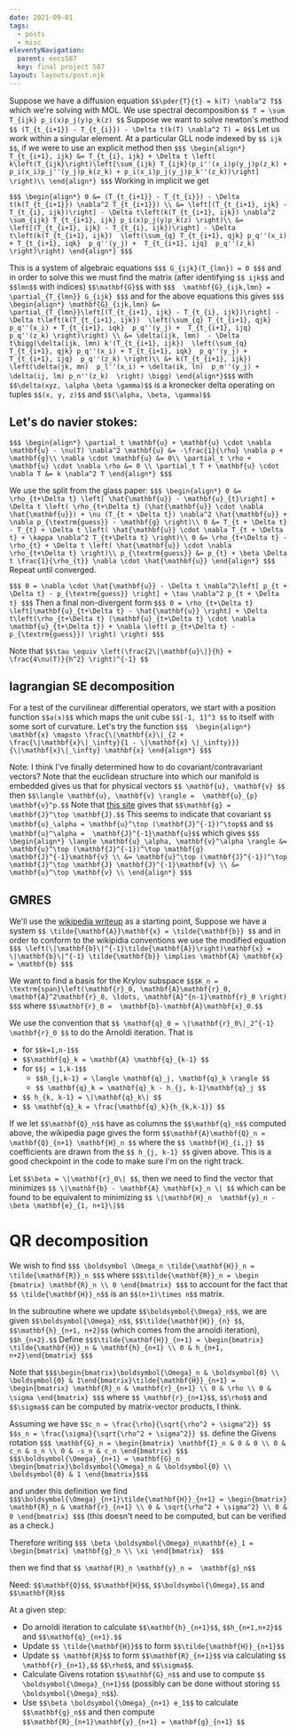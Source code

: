 ```yaml
---
date: 2021-09-01
tags:
  - posts
  - misc
eleventyNavigation:
  parent: eecs587
  key: final project 587
layout: layouts/post.njk
---
```



Suppose we have a diffusion equation
`$$\pder{T}{t} = k(T) \nabla^2 T$$`
which we're solving with MOL. We use spectral decomposition
`$$ T = \sum T_{ijk} p_i(x)p_j(y)p_k(z) $$`
Suppose we want to solve newton's method 
`$$ (T_{t_{i+1}} - T_{t_{i}}) - \Delta t(k(T) \nabla^2 T) = 0$$`
Let us work within a singular element. 
At a particular GLL node indexed by `$$ ijk $$`, if we 
were to use an explicit method then
`$$$
\begin{align*}
 T_{t_{i+1}, ijk} &= T_{t_{i}, ijk} + \Delta t \left( k\left(T_{ijk}\right)\left[\sum_{ijk} T_{ijk}(p_i''(x_i)p(y_j)p(z_k) + p_i(x_i)p_j''(y_j)p_k(z_k) + p_i(x_i)p_j(y_j)p_k''(z_k))\right] \right)\\
\end{align*}
$$$`
Working in implicit we get

`$$$
\begin{align*}
   0 &= (T_{t_{i+1}} - T_{t_{i}}) - \Delta t(k(T_{t_{i+1}}) \nabla^2 T_{t_{i+1}}) \\
   &= \left[(T_{t_{i+1}, ijk} - T_{t_{i}, ijk})\right] - \Delta t\left(k(T_{t_{i+1}, ijk}) \nabla^2 \sum_{ijk} T_{t_{i+1}, ijk} p_i(x)p_j(y)p_k(z) \right)\\
   &= \left[(T_{t_{i+1}, ijk} - T_{t_{i}, ijk})\right] - \Delta t\left(k(T_{t_{i+1}, ijk})  \left(\sum_{q} T_{t_{i+1}, qjk} p_q''(x_i) + T_{t_{i+1}, iqk}  p_q''(y_j) +  T_{t_{i+1}, ijq}  p_q''(z_k) \right)\right)
\end{align*}
$$$`

This is a system of algebraic equations 
`$$$
 G_{ijk}(T_{lmn}) = 0
$$$`
and in order to solve this we must find the matrix (after identifying `$$ ijk$$` and `$$lmn$$` with indices)
`$$\mathbf{G}$$` with
`$$$ 
\mathbf{G}_{ijk,lmn} = \partial_{T_{lmn}} G_{ijk}
$$$`
and for the above equations this gives
`$$$ 
\begin{align*}
  \mathbf{G}_{ijk,lmn} &= \partial_{T_{lmn}}\left[(T_{t_{i+1}, ijk} - T_{t_{i}, ijk})\right] - \Delta t\left(k(T_{t_{i+1}, ijk})  \left(\sum_{q} T_{t_{i+1}, qjk} p_q''(x_i) + T_{t_{i+1}, iqk}  p_q''(y_j) +  T_{t_{i+1}, ijq}  p_q''(z_k) \right)\right) \\
  &= \delta(ijk, lmn)  - \Delta t\bigg(\delta(ijk, lmn) k'(T_{t_{i+1}, ijk})  \left(\sum_{q} T_{t_{i+1}, qjk} p_q''(x_i) + T_{t_{i+1}, iqk}  p_q''(y_j) +  T_{t_{i+1}, ijq}  p_q''(z_k) \right)\\
  &+ k(T_{t_{i+1}, ijk}) \left(\delta(jk, mn)  p_l''(x_i) + \delta(ik, ln)  p_m''(y_j) + \delta(ij, lm) p_n''(z_k)  \right) \bigg)
\end{align*}$$$`
with `$$\delta(xyz, \alpha \beta \gamma)$$` is a kronecker delta operating on tuples `$$(x, y, z)$$` and `$$(\alpha, \beta, \gamma)$$`

## Let's do navier stokes:

`$$$
\begin{align*}
  \partial_t \mathbf{u} + \mathbf{u} \cdot \nabla \mathbf{u} - \nu(T) \nabla^2 \mathbf{u} &= -\frac{1}{\rho} \nabla p + \mathbf{g}\\
  \nabla \cdot \mathbf{u} &= 0\\
  \partial_t \rho + \mathbf{u} \cdot \nabla \rho &= 0 \\
  \partial_t T + \mathbf{u} \cdot \nabla T &= k \nabla^2 T
\end{align*}
$$$`

We use the split from the glass paper:
`$$$
\begin{align*}
0 &= \rho_{t+\Delta t} \left[ \hat{\mathbf{u}} - \mathbf{u}_{t}\right] + \Delta t \left( \rho_{t+\Delta t} (\hat{\mathbf{u}} \cdot \nabla \hat{\mathbf{u}}) + \nu (T_{t + \Delta t}) \nabla^2 \hat{\mathbf{u}} + \nabla p_{\textrm{guess}} - \mathbf{g} \right)\\
0 &= T_{t + \Delta t} - T_{t} + \Delta t \left( \hat{\mathbf{u}} \cdot \nabla T_{t + \Delta t} + \kappa \nabla^2 T_{t+\Delta t} \right)\\
0 &= \rho_{t+\Delta t} - \rho_{t} + \Delta t \left( \hat{\mathbf{u}} \cdot \nabla \rho_{t+\Delta t} \right)\\
p_{\textrm{guess}} &= p_{t} + \beta \Delta t \frac{1}{\rho_{t}} \nabla \cdot \hat{\mathbf{u}}
\end{align*}
$$$`
Repeat until converged.

`$$$
0 = \nabla \cdot \hat{\mathbf{u}} - \Delta t \nabla^2\left[ p_{t + \Delta t} - p_{\textrm{guess}} \right] + \tau \nabla^2 p_{t + \Delta t}
$$$`
Then a final non-divergent form
`$$$
0 = \rho_{t+\Delta t} \left[\mathbf{u}_{t+\Delta t} - \hat{\mathbf{u}} \right] + \Delta t\left(\rho_{t+\Delta t} (\mathbf{u}_{t+\Delta t} \cdot \nabla \mathbf{u}_{t+\Delta t}) + \nabla \left( p_{t+\Delta t} - p_{\textrm{guess}}) \right) \right)
$$$`

Note that `$$\tau \equiv \left(\frac{2\|\mathbf{u}\|}{h} + \frac{4\nu(T)}{h^2} \right)^{-1} $$`


## lagrangian SE decomposition
For a test of the curvilinear differential operators, we start with a position function `$$a(x)$$` which maps the unit cube `$$[-1, 1]^3 $$` to itself
with some sort of curvature. Let's try the function
`$$$ 
\begin{align*}
\mathbf{x} \mapsto \frac{\|\mathbf{x}\|_{2 + \frac{\|\mathbf{x}\|_\infty}{1 - \|\mathbf{x} \|_\infty}}}{\|\mathbf{x}\|_\infty} \mathbf{x}
\end{align*}
$$$`

Note: I think I've finally determined how to do covariant/contravariant vectors? Note that the euclidean structure into which our manifold is embedded gives us that for 
physical vectors `$$ \mathbf{u}, \mathbf{v} $$` then `$$\langle \mathbf{u}, \mathbf{v} \rangle =  \mathbf{u}_{p} \mathbf{v}^p.$$` Note that [this site](https://en.wikipedia.org/wiki/First_fundamental_form) 
gives that `$$\mathbf{g} = \mathbf{J}^\top \mathbf{J}.$$` This seems to indicate that covariant `$$ \mathbf{u}_\alpha = \mathbf{u}^\top (\mathbf{J}^{-1})^\top$$` and `$$ \mathbf{u}^\alpha =  \mathbf{J}^{-1}\mathbf{u}$$`
which gives
`$$$
\begin{align*}
\langle \mathbf{u}_\alpha, \mathbf{v}^\alpha \rangle &= \mathbf{u}^\top (\mathbf{J}^{-1})^\top \mathbf{g}  \mathbf{J}^{-1}\mathbf{v} \\
&= \mathbf{u}^\top (\mathbf{J}^{-1})^\top \mathbf{J}^\top \mathbf{J} \mathbf{J}^{-1}\mathbf{v} \\
&= \mathbf{u}^\top \mathbf{v} \\
\end{align*}
$$$`






## GMRES
We'll use the [wikipedia writeup](https://en.wikipedia.org/wiki/Generalized_minimal_residual_method) as a starting point, 
Suppose we have a system `$$ \tilde{\mathbf{A}}\mathbf{x} = \tilde{\mathbf{b}} $$` 
and in order to conform to the wikipidia conventions we use the modified equation `$$$ \left(\|\mathbf{b}\|^{-1}\tilde{\mathbf{A}}\right)\mathbf{x} = \|\mathbf{b}\|^{-1} \tilde{\mathbf{b}} \implies \mathbf{A} \mathbf{x}  = \mathbf{b} $$$`

We want to find a basis for the Krylov subspace
`$$$K_n = \textrm{span}\left(\mathbf{r}_0, \mathbf{A}\mathbf{r}_0, \mathbf{A}^2\mathbf{r}_0, \ldots, \mathbf{A}^{n-1}\mathbf{r}_0 \right) $$$`
where `$$\mathbf{r}_0 =  \mathbf{b}-\mathbf{A}\mathbf{x}_0.$$`

We use the convention that `$$ \mathbf{q}_0 = \|\mathbf{r}_0\|_2^{-1} \mathbf{r}_0 $$` to do the Arnoldi iteration. That is
* for `$$k=1,n-1$$`
* `$$\mathbf{q}_k = \mathbf{A} \mathbf{q}_{k-1} $$`
* for `$$j = 1,k-1$$`
  * `$$h_{j,k-1} = \langle \mathbf{q}_j, \mathbf{q}_k \rangle $$`
  * `$$ \mathbf{q}_k = \mathbf{q}_k - h_{j, k-1}\mathbf{q}_j $$`
* `$$ h_{k, k-1} = \|\mathbf{q}_k\| $$`
* `$$ \mathbf{q}_k = \frac{\mathbf{q}_k}{h_{k,k-1}} $$`


If we let `$$\mathbf{Q}_n$$` have as columns the `$$\mathbf{q}_n$$` computed above, 
the wikipedia page gives the form `$$\mathbf{A}\mathbf{Q}_n = \mathbf{Q}_{n+1} \mathbf{H}_n $$`
where the `$$ \mathbf{H}_{i,j} $$` coefficients are drawn from the
`$$ h_{j, k-1} $$` given above. This is a good checkpoint in the code to make sure I'm on the right track.

Let `$$\beta = \|\mathbf{r}_0\| $$`, then we need to find the vector  that minimizes `$$ \|\mathbf{b} - \mathbf{A} \mathbf{x}_n \| $$`
which can be found to be equivalent to minimizing  `$$ \|\mathbf{H}_n  \mathbf{y}_n - \beta \mathbf{e}_{1, n+1}\|$$`

# QR decomposition
We wish to find 
`$$$ \boldsymbol \Omega_n \tilde{\mathbf{H}}_n = \tilde{\mathbf{R}}_n $$$`
where `$$$\tilde{\mathbf{R}}_n = \begin {bmatrix} \mathbf{R}_n \\ 0 \end{bmatrix} $$$`
to account for the fact that `$$ \tilde{\mathbf{H}}_n$$` is an `$$(n+1)\times n$$` matrix.

In the subroutine where we update `$$\boldsymbol{\Omega}_n$$`, we are given `$$\boldsymbol{\Omega}_n$$`, `$$\tilde{\mathbf{H}}_{n} $$`, `$$\mathbf{h}_{n+1, n+2}$$` (which comes from the arnoldi iteration), `$$h_{n+2}.$$`
Define
`$$$\tilde{\mathbf{H}}_{n+1} = \begin{bmatrix} \tilde{\mathbf{H}}_n & \mathbf{h}_{n+1} \\ 0 & h_{n+1, n+2}\end{bmatrix} $$$`

Note that `$$$\begin{bmatrix}\boldsymbol{\Omega}_n & \boldsymbol{0} \\ \boldsymbol{0} & 1\end{bmatrix}\tilde{\mathbf{H}}_{n+1} = \begin{bmatrix} \mathbf{R}_n & \mathbf{r}_{n+1} \\ 0 & \rho \\ 0 & \sigma \end{bmatrix} $$$`
where `$$ \mathbf{r}_{n+1}$$`, `$$\rho$$` and `$$\sigma$$` can be computed by matrix-vector products, I think.

Assuming we have `$$c_n = \frac{\rho}{\sqrt{\rho^2 + \sigma^2}} $$` `$$s_n = \frac{\sigma}{\sqrt{\rho^2 + \sigma^2}} $$`.
define the Givens rotation `$$$ \mathbf{G}_n = \begin{bmatrix} \mathbf{I}_n & 0 & 0 \\ 0 & c_n & s_n \\ 0 & -s_n & c_n \end{bmatrix} $$$`
`$$$\boldsymbol{\Omega}_{n+1} = \mathbf{G}_n \begin{bmatrix}\boldsymbol{\Omega}_n & \boldsymbol{0} \\ \boldsymbol{0} & 1 \end{bmatrix}$$$`

and under this definition we find 
`$$$\boldsymbol{\Omega}_{n+1}\tilde{\mathbf{H}}_{n+1} = \begin{bmatrix} \mathbf{R}_n & \mathbf{r}_{n+1} \\ 0 & \sqrt{\rho^2 + \sigma^2} \\ 0 & 0 \end{bmatrix} $$$`
(this doesn't need to be computed, but can be verified as a check.)

Therefore writing 
`$$$ \beta \boldsymbol{\Omega}_n\mathbf{e}_1 = \begin{bmatrix} \mathbf{g}_n \\ \xi \end{bmatrix}  $$$`

then we find that `$$ \mathbf{R}_n \mathbf{y}_n =  \mathbf{g}_n$$`

Need: `$$\mathbf{Q}$$`, `$$\mathbf{H}$$`, `$$\boldsymbol{\Omega},$$` and `$$\mathbf{R}$$`

At a given step:
* Do arnoldi iteration to calculate `$$\mathbf{h}_{n+1}$$`, `$$h_{n+1,n+2}$$` and `$$\mathbf{q}_{n+1}.$$`
* Update `$$ \tilde{\mathbf{H}}$$` to form `$$\tilde{\mathbf{H}}_{n+1}$$`
* Update `$$ \mathbf{R}$$` to form `$$\mathbf{R}_{n+1}$$` via calculating `$$ \mathbf{r}_{n+1},$$` `$$\rho$$`, and `$$\sigma$$`.
* Calculate Givens rotation `$$\mathbf{G}_n$$` and use to compute `$$ \boldsymbol{\Omega}_{n+1}$$` (possibly can be done without storing `$$ \boldsymbol{\Omega}_n$$`).
* Use `$$\beta \boldsymbol{\Omega}_{n+1} e_1$$` to calculate `$$\mathbf{g}_n$$` and then compute `$$\mathbf{R}_{n+1}\mathbf{y}_{n+1} = \mathbf{g}_{n+1} $$`
